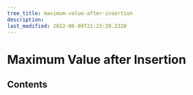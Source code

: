```yaml
---
tree_title: maximum-value-after-insertion
description: 
last_modified: 2022-06-09T21:23:28.2328
---
```


# Maximum Value after Insertion

## Contents
